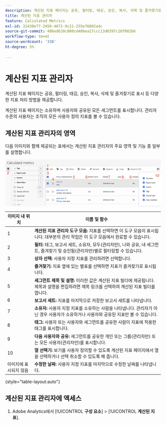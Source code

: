 ```yaml
---
description: 계산된 지표 페이지는 공유, 필터링, 태깅, 승인, 복사, 삭제 및 즐겨찾기로 표시 등 다양한 지표 처리 방법을 제공합니다.
title: 계산된 지표 관리자
feature: Calculated Metrics
exl-id: 32430e77-2450-4672-9c21-255e76802a4c
source-git-commit: 406ed620c880cd48bea17ccc13d0397c18f082b6
workflow-type: tm+mt
source-wordcount: '338'
ht-degree: 5%

---
```


# 계산된 지표 관리자

계산된 지표 페이지는 공유, 필터링, 태깅, 승인, 복사, 삭제 및 즐겨찾기로 표시 등 다양한 지표 처리 방법을 제공합니다.

계산된 지표 페이지는 소유하며 사용자와 공유된 모든 세그먼트를 표시합니다. 관리자 수준의 사용자는 조직의 모든 사용자 정의 지표를 볼 수 있습니다.

## 계산된 지표 관리자의 영역

다음 이미지와 함께 제공되는 표에서는 계산된 지표 관리자의 주요 영역 및 기능 중 일부를 설명합니다.

![](assets/calcmet_mgr_ui.png)

| 이미지 내 위치 | 이름 및 함수 |
|---|---|
| 1 | **계산된 지표 관리자 도구 모음:** 지표를 선택하면 이 도구 모음이 표시됩니다. 대부분의 관리 작업은 이 도구 모음에서 완료할 수 있습니다. |
| 2 | **필터:** 태그, 보고서 세트, 소유자, 모두(관리자만), 나와 공유, 내 세그먼트, 즐겨찾기 및 승인됨(관리자만)별로 필터링할 수 있습니다. |
| 3 | **상자 선택:** 사용자 지정 지표를 관리하려면 선택합니다. |
| 4 | **즐겨찾기:** 지표 옆에 있는 별표를 선택하면 지표가 즐겨찾기로 표시됩니다. |
| 5 | **세그먼트 제목 및 설명:** 이러한 값은 계산된 지표 빌더에 제공됩니다. 제목과 설명을 편집하려면 제목 링크를 선택하여 계산된 지표 빌더를 엽니다. |
| 6 | **보고서 세트:** 지표를 마지막으로 저장한 보고서 세트를 나타냅니다. |
| 7 | **소유자:** 사용자 지정 지표를 소유하는 사람을 나타냅니다. 관리자가 아닌 경우 사용자가 소유하거나 사용자와 공유된 지표만 볼 수 있습니다. |
| 8 | **태그:** 사용자 또는 사용자와 세그먼트를 공유한 사람이 지표에 적용한 태그를 표시합니다. |
| 9 | **다음 사용자와 공유:** 세그먼트를 공유한 개인 또는 그룹(관리자만) 또는 모든 사용자(관리자만)를 표시합니다. |
| 10 | **열 선택기:** 보기를 사용자 정의할 수 있도록 계산된 지표 페이지에서 열을 선택하거나 선택 취소할 수 있도록 해 줍니다. |
| 이미지에 표시되지 않음 | **수정한 날짜:** 사용자 지정 지표를 마지막으로 수정한 날짜를 나타냅니다. |

{style="table-layout:auto"}

## 계산된 지표 관리자에 액세스

1. Adobe Analytics에서 [!UICONTROL **구성 요소**] > [!UICONTROL **계산된 지표**].

